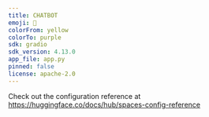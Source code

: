 ```yaml
---
title: CHATBOT
emoji: 🦀
colorFrom: yellow
colorTo: purple
sdk: gradio
sdk_version: 4.13.0
app_file: app.py
pinned: false
license: apache-2.0
---
```


Check out the configuration reference at https://huggingface.co/docs/hub/spaces-config-reference
